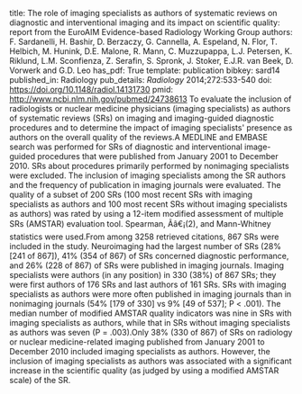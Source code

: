 title: The role of imaging specialists as authors of systematic reviews on diagnostic and interventional imaging and its impact on scientific quality: report from the EuroAIM Evidence-based Radiology Working Group
authors: F. Sardanelli, H. Bashir, D. Berzaczy, G. Cannella, A. Espeland, N. Flor, T. Helbich, M. Hunink, D.E. Malone, R. Mann, C. Muzzupappa, L.J. Petersen, K. Riklund, L.M. Sconfienza, Z. Serafin, S. Spronk, J. Stoker, E.J.R. van Beek, D. Vorwerk and G.D. Leo
has_pdf: True
template: publication
bibkey: sard14
published_in: Radiology
pub_details: <i>Radiology</i> 2014;272:533-540
doi: https://doi.org/10.1148/radiol.14131730
pmid: http://www.ncbi.nlm.nih.gov/pubmed/24738613
To evaluate the inclusion of radiologists or nuclear medicine physicians (imaging specialists) as authors of systematic reviews (SRs) on imaging and imaging-guided diagnostic procedures and to determine the impact of imaging specialists' presence as authors on the overall quality of the reviews.A MEDLINE and EMBASE search was performed for SRs of diagnostic and interventional image-guided procedures that were published from January 2001 to December 2010. SRs about procedures primarily performed by nonimaging specialists were excluded. The inclusion of imaging specialists among the SR authors and the frequency of publication in imaging journals were evaluated. The quality of a subset of 200 SRs (100 most recent SRs with imaging specialists as authors and 100 most recent SRs without imaging specialists as authors) was rated by using a 12-item modified assessment of multiple SRs (AMSTAR) evaluation tool. Spearman, Ãâ€¡(2), and Mann-Whitney statistics were used.From among 3258 retrieved citations, 867 SRs were included in the study. Neuroimaging had the largest number of SRs (28\% [241 of 867]), 41\% (354 of 867) of SRs concerned diagnostic performance, and 26\% (228 of 867) of SRs were published in imaging journals. Imaging specialists were authors (in any position) in 330 (38\%) of 867 SRs; they were first authors of 176 SRs and last authors of 161 SRs. SRs with imaging specialists as authors were more often published in imaging journals than in nonimaging journals (54\% [179 of 330] vs 9\% [49 of 537]; P < .001). The median number of modified AMSTAR quality indicators was nine in SRs with imaging specialists as authors, while that in SRs without imaging specialists as authors was seven (P = .003).Only 38\% (330 of 867) of SRs on radiology or nuclear medicine-related imaging published from January 2001 to December 2010 included imaging specialists as authors. However, the inclusion of imaging specialists as authors was associated with a significant increase in the scientific quality (as judged by using a modified AMSTAR scale) of the SR.

